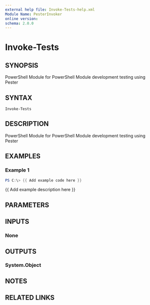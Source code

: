 ```yaml
---
external help file: Invoke-Tests-help.xml
Module Name: PesterInvoker
online version:
schema: 2.0.0
---
```


# Invoke-Tests

## SYNOPSIS
PowerShell Module for PowerShell Module development testing using Pester

## SYNTAX

```
Invoke-Tests
```

## DESCRIPTION
PowerShell Module for PowerShell Module development testing using Pester

## EXAMPLES

### Example 1
```powershell
PS C:\> {{ Add example code here }}
```

{{ Add example description here }}

## PARAMETERS

## INPUTS

### None


## OUTPUTS

### System.Object

## NOTES

## RELATED LINKS